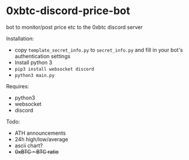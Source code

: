 # 0xbtc-discord-price-bot
bot to monitor/post price etc to the 0xbtc discord server

Installation:
 - copy `template_secret_info.py` to `secret_info.py` and fill in your bot's authentication settings
 - Install python 3
 - `pip3 install websocket discord`
 - `python3 main.py`

Requires:
 - python3
 - websocket
 - discord

Todo:
 - ATH announcements
 - 24h high/low/average
 - ascii chart?
 - ~~0xBTC - BTC ratio~~
